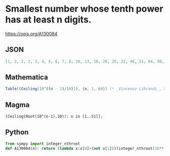 # Smallest number whose tenth power has at least n digits\.
https://oeis.org/A130084
## JSON
```JSON
[1, 2, 2, 2, 3, 4, 4, 6, 7, 8, 10, 13, 16, 20, 26, 32, 40, 51, 64, 80, 100, 126, 159, 200, 252, 317, 399, 502, 631, 795, 1000, 1259, 1585, 1996, 2512, 3163, 3982, 5012, 6310, 7944, 10000, 12590, 15849, 19953, 25119, 31623, 39811, 50119, 63096, 79433, 100000]
```
## Mathematica
```Mathematica
Table[(Ceiling[10^((n - 1)/10)]), {n, 1, 60}] (* _Vincenzo Librandi_, Sep 20 2013 *)
```
## Magma
```Magma
[Ceiling(Root(10^(n-1),10)): n in [1..51]];
```
## Python
```Python
from sympy import integer_nthroot
def A130084(n): return (lambda x:x[0]+(not x[1]))(integer_nthroot(10**(n-1),10)) # _Chai Wah Wu_, Jun 20 2024
```
